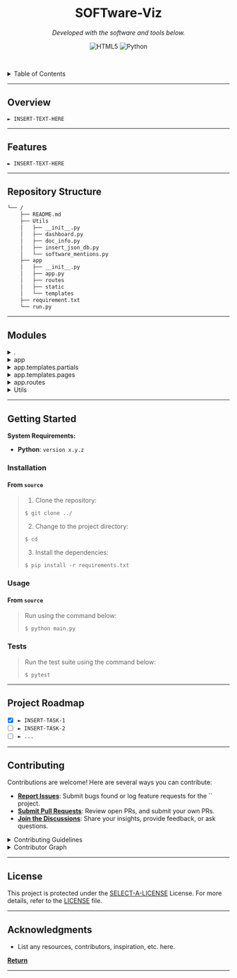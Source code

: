 <p align="center">
    <h1 align="center">SOFTware-Viz</h1>
</p>
<p align="center">
	<!-- local repository, no metadata badges. -->
<p>
<p align="center">
		<em>Developed with the software and tools below.</em>
</p>
<p align="center">
	<img src="https://img.shields.io/badge/HTML5-E34F26.svg?style=default&logo=HTML5&logoColor=white" alt="HTML5">
	<img src="https://img.shields.io/badge/Python-3776AB.svg?style=default&logo=Python&logoColor=white" alt="Python">
</p>

<br><!-- TABLE OF CONTENTS -->
<details>
  <summary>Table of Contents</summary><br>

- [ Overview](#-overview)
- [ Features](#-features)
- [ Repository Structure](#-repository-structure)
- [ Modules](#-modules)
- [ Getting Started](#-getting-started)
  - [ Installation](#-installation)
  - [ Usage](#-usage)
  - [ Tests](#-tests)
- [ Project Roadmap](#-project-roadmap)
- [ Contributing](#-contributing)
- [ License](#-license)
- [ Acknowledgments](#-acknowledgments)
</details>
<hr>

##  Overview

<code>► INSERT-TEXT-HERE</code>

---

##  Features

<code>► INSERT-TEXT-HERE</code>

---

##  Repository Structure

```sh
└── /
    ├── README.md
    ├── Utils
    │   ├── __init__.py
    │   ├── dashboard.py
    │   ├── doc_info.py
    │   ├── insert_json_db.py
    │   └── software_mentions.py
    ├── app
    │   ├── __init__.py
    │   ├── app.py
    │   ├── routes
    │   ├── static
    │   └── templates
    ├── requirement.txt
    └── run.py
```

---

##  Modules

<details closed><summary>.</summary>

| File                               | Summary                                                                                                                                                                                                                                                                                                                                                                                                                                                                     |
| ---                                | ---                                                                                                                                                                                                                                                                                                                                                                                                                                                                         |
| [run.py](run.py)                   | The run script launches the main application, acting as an entry point. It initializes and runs our web application, ensuring seamless operation of various routes, templates, and static assets housed within the app directory, while leveraging utilities such as dashboard functionality, data insertion into the database, software mention analysis, and documentation tools defined in the Utils folder. This orchestration brings our dynamic web solution to life. |
| [requirement.txt](requirement.txt) | This `requirement.txt` file serves as a list of necessary libraries for the software project, ensuring smooth functioning within its ecosystem. Libraries like Flask, Werkzeug, and pyArango, among others, facilitate the building and deployment of web applications and database management tasks in this project.                                                                                                                                                       |

</details>

<details closed><summary>app</summary>

| File                 | Summary                                                                                                                                                                                                                                                                                                                                                  |
| ---                  | ---                                                                                                                                                                                                                                                                                                                                                      |
| [app.py](app/app.py) | Inits ArangoDB connection and imports necessary modules for managing and visualizing software data. Initializes the database using static files located under json_files and saves the results to result. Provides default landing page and sets up routes for documentation, dashboard, reset, count, mentions, and API functions in the Flask web app. |

</details>

<details closed><summary>app.templates.partials</summary>

| File                                                    | Summary                                                                                                                                                                                                                                                           |
| ---                                                     | ---                                                                                                                                                                                                                                                               |
| [conteneur.html](app/templates/partials/conteneur.html) | App/templates/partials/conteneur.html`. This template serves as the basic layout for SOFtware-Vizs pages, structuring headers, footers, and main content sections, ensuring consistent navigation to different routes like Dashboard', software_count, and more." |

</details>

<details closed><summary>app.templates.pages</summary>

| File                                                                 | Summary                                                                                                                                                                                                                                                                                                                                                                                                                                                                                                                            |
| ---                                                                  | ---                                                                                                                                                                                                                                                                                                                                                                                                                                                                                                                                |
| [software_mentions.html](app/templates/pages/software_mentions.html) | Showcases an HTML template for visualizing software mentions data within a dynamic dashboard. This file integrates Chart.js library to display software mentions in a bubble chart format. The template receives data in the form of dictionary, providing a visually engaging representation for easier understanding and analysis of the data structure, source, container, and author information.                                                                                                                              |
| [software_counts.html](app/templates/pages/software_counts.html)     | Displays software count recap on dashboard, this template leverages data from the `software_mentions.py` module within the repositorys Utils folder, enhancing the visual presentation of analyzed software statistics within the application.                                                                                                                                                                                                                                                                                     |
| [doc_wsoftware.html](app/templates/pages/doc_wsoftware.html)         | Displays structured documentation for a software within the platforms dashboard, highlighting key contexts, abstract, source details, associated files, and links to related software. Utilizes template inheritance and Jinja2 syntax to dynamically generate content, enhancing usability and consistency across multiple document views.                                                                                                                                                                                        |
| [dashboard.html](app/templates/pages/dashboard.html)                 | HTML template for dashboard pageFunctionality: Renders the DashBoard, showcasing key performance indicators (KPIs) related to software mentions in documents stored in the database. This includes number of docs with/without mentions, total mentions, as well as breakdown per individual software, showing shared, created and used mentions for each. Additionally, a search bar allows users to look up specific documents efficiently. A circular chart visually summarizes KPIs using data passed from the backend server. |

</details>

<details closed><summary>app.routes</summary>

| File                                                                | Summary                                                                                                                                                                                                                                                                                                                                                                                                                                                                                                                                                                                                    |
| ---                                                                 | ---                                                                                                                                                                                                                                                                                                                                                                                                                                                                                                                                                                                                        |
| [software_mentions_route.py](app/routes/software_mentions_route.py) | The `software_mentions_route.py` file serves as a routing mechanism in this repository, directing the web application to display data on software mentions when a specific software is specified in the URL. The function `software_all_mentions`, found within the `Utils` module, collects and processes the required data from the database, while `dataset_creator` formats it for visualization in HTML templates.                                                                                                                                                                                    |
| [software_count_route.py](app/routes/software_count_route.py)       | In this repository, the provided `software_count_route.py` file contributes by generating and delivering software count statistics to an HTML template within the Flask application. This enables the user interface (UI) to display detailed data about multiple instances of software across documents stored in the database. The collected data is only shown if there are more than one instance to ensure data relevance for users.                                                                                                                                                                  |
| [reset_db.py](app/routes/reset_db.py)                               | This module, `app/routes/reset_db.py`, is a part of the application that offers database reset functionality. When invoked via /resett endpoint, it initiates a full reset of all collections stored within the application database. This operation prepares the system for fresh operations and data manipulations, ensuring a clean slate for proper application functioning.                                                                                                                                                                                                                           |
| [doc.py](app/routes/doc.py)                                         | Generates web-accessible links to document pages for a given application, pulling data from an ArangoDB database using utilities provided in the Utils' module. Each generated link leads to the respective document page, and can optionally filter documents by associated software."                                                                                                                                                                                                                                                                                                                    |
| [dashboard_route.py](app/routes/dashboard_route.py)                 | In this Flask web application, `dashboard_route.py` handles user requests to /dashboard and /dashboard/<structure>. It fetches data from the Utils.dashboard module, which presumably aggregates and analyzes project data based on the database and provided structure, before rendering a tailored HTML dashboard. This streamlines the process of monitoring key metrics, enhancing usability and efficiency within our open-source platform.                                                                                                                                                           |
| [api_route.py](app/routes/api_route.py)                             | This code module (`app/routes/api_route.py`) within our repository serves APIs that fetch data from the database. By employing functions like `links_structures()` and `links_authors()`, it delivers JSON representations of the structures associated with a given document, as well as a list of the documents author names. It communicates seamlessly with our `Utils/software_mentions` module to leverage its functionality in serving the requested data. This enables real-time analysis of documents and offers efficient access to crucial metadata for users interacting with our application. |

</details>

<details closed><summary>Utils</summary>

| File                                               | Summary                         |
| ---                                                | ---                             |
| [software_mentions.py](Utils/software_mentions.py) | <code>► INSERT-TEXT-HERE</code> |
| [insert_json_db.py](Utils/insert_json_db.py)       | <code>► INSERT-TEXT-HERE</code> |
| [doc_info.py](Utils/doc_info.py)                   | <code>► INSERT-TEXT-HERE</code> |
| [dashboard.py](Utils/dashboard.py)                 | <code>► INSERT-TEXT-HERE</code> |

</details>

---

##  Getting Started

**System Requirements:**

* **Python**: `version x.y.z`

###  Installation

<h4>From <code>source</code></h4>

> 1. Clone the  repository:
>
> ```console
> $ git clone ../
> ```
>
> 2. Change to the project directory:
> ```console
> $ cd 
> ```
>
> 3. Install the dependencies:
> ```console
> $ pip install -r requirements.txt
> ```

###  Usage

<h4>From <code>source</code></h4>

> Run  using the command below:
> ```console
> $ python main.py
> ```

###  Tests

> Run the test suite using the command below:
> ```console
> $ pytest
> ```

---

##  Project Roadmap

- [X] `► INSERT-TASK-1`
- [ ] `► INSERT-TASK-2`
- [ ] `► ...`

---

##  Contributing

Contributions are welcome! Here are several ways you can contribute:

- **[Report Issues](https://local/SOFTware-Viz/issues)**: Submit bugs found or log feature requests for the `` project.
- **[Submit Pull Requests](https://local/SOFTware-Viz/blob/main/CONTRIBUTING.md)**: Review open PRs, and submit your own PRs.
- **[Join the Discussions](https://local/SOFTware-Viz/discussions)**: Share your insights, provide feedback, or ask questions.

<details closed>
<summary>Contributing Guidelines</summary>

1. **Fork the Repository**: Start by forking the project repository to your local account.
2. **Clone Locally**: Clone the forked repository to your local machine using a git client.
   ```sh
   git clone ../
   ```
3. **Create a New Branch**: Always work on a new branch, giving it a descriptive name.
   ```sh
   git checkout -b new-feature-x
   ```
4. **Make Your Changes**: Develop and test your changes locally.
5. **Commit Your Changes**: Commit with a clear message describing your updates.
   ```sh
   git commit -m 'Implemented new feature x.'
   ```
6. **Push to local**: Push the changes to your forked repository.
   ```sh
   git push origin new-feature-x
   ```
7. **Submit a Pull Request**: Create a PR against the original project repository. Clearly describe the changes and their motivations.
8. **Review**: Once your PR is reviewed and approved, it will be merged into the main branch. Congratulations on your contribution!
</details>

<details closed>
<summary>Contributor Graph</summary>
<br>
<p align="center">
   <a href="https://local{/SOFTware-Viz/}graphs/contributors">
      <img src="https://contrib.rocks/image?repo=SOFTware-Viz">
   </a>
</p>
</details>

---

##  License

This project is protected under the [SELECT-A-LICENSE](https://choosealicense.com/licenses) License. For more details, refer to the [LICENSE](https://choosealicense.com/licenses/) file.

---

##  Acknowledgments

- List any resources, contributors, inspiration, etc. here.

[**Return**](#-overview)

---
